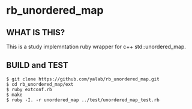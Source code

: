 # rb_unordered_map

## WHAT IS THIS?

This is a study implemntation ruby wrapper for c++ std::unordered_map.

## BUILD and TEST

```
$ git clone https://github.com/yalab/rb_unordered_map.git
$ cd rb_unordered_map/ext
$ ruby extconf.rb
$ make
$ ruby -I. -r unordered_map ../test/unordered_map_test.rb
```
